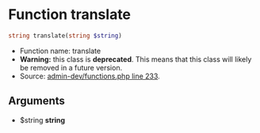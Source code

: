 Function translate
===========================





```php
string translate(string $string)
```

* Function name: translate
* **Warning:** this class is **deprecated**. This means that this class will likely be removed in a future version.
* Source: [admin-dev/functions.php line 233](https://github.com/PrestaShop/PrestaShop/blob/1.6.1.0/admin-dev/functions.php#L233).

Arguments
---------

* $string **string**

